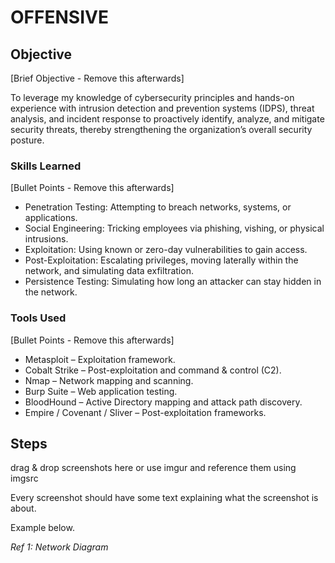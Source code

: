 # OFFENSIVE

## Objective
[Brief Objective - Remove this afterwards]


To leverage my knowledge of cybersecurity principles and hands-on experience with intrusion detection and prevention systems (IDPS), threat analysis, and incident response to proactively identify, analyze, and mitigate security threats, thereby strengthening the organization’s overall security posture.


### Skills Learned
[Bullet Points - Remove this afterwards]

- Penetration Testing: Attempting to breach networks, systems, or applications.
- Social Engineering: Tricking employees via phishing, vishing, or physical intrusions.
- Exploitation: Using known or zero-day vulnerabilities to gain access.
- Post-Exploitation: Escalating privileges, moving laterally within the network, and simulating data exfiltration.
- Persistence Testing: Simulating how long an attacker can stay hidden in the network.


### Tools Used
[Bullet Points - Remove this afterwards]

- Metasploit – Exploitation framework.
- Cobalt Strike – Post-exploitation and command & control (C2).
- Nmap – Network mapping and scanning.
- Burp Suite – Web application testing.
- BloodHound – Active Directory mapping and attack path discovery.
- Empire / Covenant / Sliver – Post-exploitation frameworks.




## Steps
drag & drop screenshots here or use imgur and reference them using imgsrc

Every screenshot should have some text explaining what the screenshot is about.

Example below.

*Ref 1: Network Diagram*
